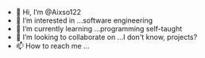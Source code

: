- 👋 Hi, I’m @Aixso122
- 👀 I’m interested in ...software engineering
- 🌱 I’m currently learning ...programming self-taught
- 💞️ I’m looking to collaborate on ...I don't know, projects?
- 📫 How to reach me ...

<!---
Aixso122/Aixso122 is a ✨ special ✨ repository because its `README.md` (this file) appears on your GitHub profile.
You can click the Preview link to take a look at your changes.
--->
